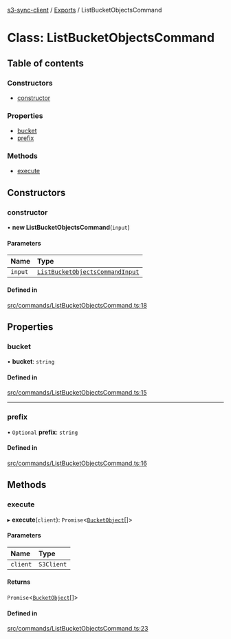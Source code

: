 [s3-sync-client](../README.md) / [Exports](../modules.md) / ListBucketObjectsCommand

# Class: ListBucketObjectsCommand

## Table of contents

### Constructors

- [constructor](ListBucketObjectsCommand.md#constructor)

### Properties

- [bucket](ListBucketObjectsCommand.md#bucket)
- [prefix](ListBucketObjectsCommand.md#prefix)

### Methods

- [execute](ListBucketObjectsCommand.md#execute)

## Constructors

### constructor

• **new ListBucketObjectsCommand**(`input`)

#### Parameters

| Name | Type |
| :------ | :------ |
| `input` | [`ListBucketObjectsCommandInput`](../modules.md#listbucketobjectscommandinput) |

#### Defined in

[src/commands/ListBucketObjectsCommand.ts:18](https://github.com/jeanbmar/s3-sync-client/blob/4394dfa/src/commands/ListBucketObjectsCommand.ts#L18)

## Properties

### bucket

• **bucket**: `string`

#### Defined in

[src/commands/ListBucketObjectsCommand.ts:15](https://github.com/jeanbmar/s3-sync-client/blob/4394dfa/src/commands/ListBucketObjectsCommand.ts#L15)

___

### prefix

• `Optional` **prefix**: `string`

#### Defined in

[src/commands/ListBucketObjectsCommand.ts:16](https://github.com/jeanbmar/s3-sync-client/blob/4394dfa/src/commands/ListBucketObjectsCommand.ts#L16)

## Methods

### execute

▸ **execute**(`client`): `Promise`<[`BucketObject`](BucketObject.md)[]\>

#### Parameters

| Name | Type |
| :------ | :------ |
| `client` | `S3Client` |

#### Returns

`Promise`<[`BucketObject`](BucketObject.md)[]\>

#### Defined in

[src/commands/ListBucketObjectsCommand.ts:23](https://github.com/jeanbmar/s3-sync-client/blob/4394dfa/src/commands/ListBucketObjectsCommand.ts#L23)
